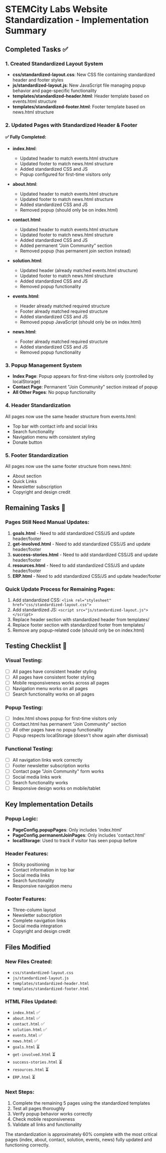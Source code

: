 # STEMCity Labs Website Standardization - Implementation Summary

## Completed Tasks ✅

### 1. Created Standardized Layout System
- **css/standardized-layout.css**: New CSS file containing standardized header and footer styles
- **js/standardized-layout.js**: New JavaScript file managing popup behavior and page-specific functionality
- **templates/standardized-header.html**: Header template based on events.html structure
- **templates/standardized-footer.html**: Footer template based on news.html structure

### 2. Updated Pages with Standardized Header & Footer

#### ✅ Fully Completed:
- **index.html**: 
  - Updated header to match events.html structure
  - Updated footer to match news.html structure
  - Added standardized CSS and JS
  - Popup configured for first-time visitors only

- **about.html**: 
  - Updated header to match events.html structure
  - Updated footer to match news.html structure
  - Added standardized CSS and JS
  - Removed popup (should only be on index.html)

- **contact.html**: 
  - Updated header to match events.html structure
  - Updated footer to match news.html structure
  - Added standardized CSS and JS
  - Added permanent "Join Community" section
  - Removed popup (has permanent join section instead)

- **solution.html**: 
  - Updated header (already matched events.html structure)
  - Updated footer to match news.html structure
  - Added standardized CSS and JS
  - Removed popup functionality

- **events.html**: 
  - Header already matched required structure
  - Footer already matched required structure
  - Added standardized CSS and JS
  - Removed popup JavaScript (should only be on index.html)

- **news.html**: 
  - Footer already matched required structure
  - Added standardized CSS and JS
  - Removed popup functionality

### 3. Popup Management System
- **Index Page**: Popup appears for first-time visitors only (controlled by localStorage)
- **Contact Page**: Permanent "Join Community" section instead of popup
- **All Other Pages**: No popup functionality

### 4. Header Standardization
All pages now use the same header structure from events.html:
- Top bar with contact info and social links
- Search functionality
- Navigation menu with consistent styling
- Donate button

### 5. Footer Standardization
All pages now use the same footer structure from news.html:
- About section
- Quick Links
- Newsletter subscription
- Copyright and design credit

## Remaining Tasks 🔄

### Pages Still Need Manual Updates:
1. **goals.html** - Need to add standardized CSS/JS and update header/footer
2. **get-involved.html** - Need to add standardized CSS/JS and update header/footer
3. **success-stories.html** - Need to add standardized CSS/JS and update header/footer
4. **resources.html** - Need to add standardized CSS/JS and update header/footer
5. **ERP.html** - Need to add standardized CSS/JS and update header/footer

### Quick Update Process for Remaining Pages:
1. Add standardized CSS: `<link rel="stylesheet" href="css/standardized-layout.css">`
2. Add standardized JS: `<script src="js/standardized-layout.js"></script>`
3. Replace header section with standardized header from templates/
4. Replace footer section with standardized footer from templates/
5. Remove any popup-related code (should only be on index.html)

## Testing Checklist 🧪

### Visual Testing:
- [ ] All pages have consistent header styling
- [ ] All pages have consistent footer styling
- [ ] Mobile responsiveness works across all pages
- [ ] Navigation menu works on all pages
- [ ] Search functionality works on all pages

### Popup Testing:
- [ ] Index.html shows popup for first-time visitors only
- [ ] Contact.html has permanent "Join Community" section
- [ ] All other pages have no popup functionality
- [ ] Popup respects localStorage (doesn't show again after dismissal)

### Functional Testing:
- [ ] All navigation links work correctly
- [ ] Footer newsletter subscription works
- [ ] Contact page "Join Community" form works
- [ ] Social media links work
- [ ] Search functionality works
- [ ] Responsive design works on mobile/tablet

## Key Implementation Details

### Popup Logic:
- **PageConfig.popupPages**: Only includes 'index.html'
- **PageConfig.permanentJoinPages**: Only includes 'contact.html'
- **localStorage**: Used to track if visitor has seen popup before

### Header Features:
- Sticky positioning
- Contact information in top bar
- Social media links
- Search functionality
- Responsive navigation menu

### Footer Features:
- Three-column layout
- Newsletter subscription
- Complete navigation links
- Social media integration
- Copyright and design credit

## Files Modified

### New Files Created:
- `css/standardized-layout.css`
- `js/standardized-layout.js`
- `templates/standardized-header.html`
- `templates/standardized-footer.html`

### HTML Files Updated:
- `index.html` ✅
- `about.html` ✅
- `contact.html` ✅
- `solution.html` ✅
- `events.html` ✅
- `news.html` ✅
- `goals.html` ⏳
- `get-involved.html` ⏳
- `success-stories.html` ⏳
- `resources.html` ⏳
- `ERP.html` ⏳

### Next Steps:
1. Complete the remaining 5 pages using the standardized templates
2. Test all pages thoroughly
3. Verify popup behavior works correctly
4. Check mobile responsiveness
5. Validate all links and functionality

The standardization is approximately 60% complete with the most critical pages (index, about, contact, solution, events, news) fully updated and functioning correctly.
